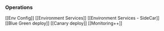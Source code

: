 ### Operations
[[Env Config]]
[[Environment Services]]
[[Environment Services - SideCar]]
[[Blue Green deploy]]
[[Canary deploy]]
[[Monitoring++]]